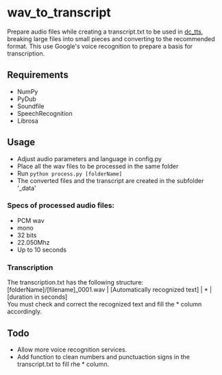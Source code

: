 # wav_to_transcript

Prepare audio files while creating a transcript.txt to be used in [dc_tts](https://github.com/Kyubyong/dc_tts), breaking large files into small pieces and converting to the recommended format. This use Google's voice recognition to prepare a basis for transcription.

## Requirements
* NumPy
* PyDub
* Soundfile
* SpeechRecognition
* Librosa

## Usage
* Adjust audio parameters and language in config.py
* Place all the wav files to be processed in the same folder
* Run `python process.py [folderName]`
* The converted files and the transcript are created in the subfolder '_data'

### Specs of processed audio files:
* PCM wav
* mono
* 32 bits
* 22.050Mhz
* Up to 10 seconds

### Transcription
The transcription.txt has the following structure:<br>
[folderName]/[filename]_0001.wav | [Automatically recognized text] | * | [duration in seconds]<br>
You must check and correct the recognized text and fill the * column accordingly.

## Todo
- Allow more voice recognition services.
- Add function to clean numbers and punctuaction signs in the transcript.txt to fill rhe * column.